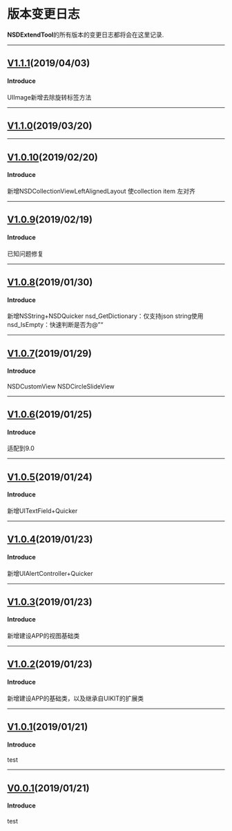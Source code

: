 # 版本变更日志
**NSDExtendTool**的所有版本的变更日志都将会在这里记录.

---
## [V1.1.1](https://github.com/NeeSDev/NSDExtendTool/tree/1.1.1)(2019/04/03)

#### Introduce
UIImage新增去除旋转标签方法


---
## [V1.1.0](https://github.com/NeeSDev/NSDExtendTool/tree/1.1.0)(2019/03/20)

---
## [V1.0.10](https://github.com/NeeSDev/NSDExtendTool/tree/1.0.10)(2019/02/20)

#### Introduce
新增NSDCollectionViewLeftAlignedLayout
使collection item 左对齐

---
## [V1.0.9](https://github.com/NeeSDev/NSDExtendTool/tree/1.0.9)(2019/02/19)

#### Introduce
已知问题修复

---
## [V1.0.8](https://github.com/NeeSDev/NSDExtendTool/tree/1.0.8)(2019/01/30)

#### Introduce
新增NSString+NSDQuicker
nsd_GetDictionary：仅支持json string使用
nsd_IsEmpty：快速判断是否为@”“

---
## [V1.0.7](https://github.com/NeeSDev/NSDExtendTool/tree/1.0.7)(2019/01/29)

#### Introduce
NSDCustomView
    NSDCircleSlideView

---
## [V1.0.6](https://github.com/NeeSDev/NSDExtendTool/tree/1.0.6)(2019/01/25)

#### Introduce
适配到9.0

---
## [V1.0.5](https://github.com/NeeSDev/NSDExtendTool/tree/1.0.5)(2019/01/24)

#### Introduce
新增UITextField+Quicker

---
## [V1.0.4](https://github.com/NeeSDev/NSDExtendTool/tree/1.0.4)(2019/01/23)

#### Introduce
新增UIAlertController+Quicker

---
## [V1.0.3](https://github.com/NeeSDev/NSDExtendTool/tree/1.0.3)(2019/01/23)

#### Introduce
新增建设APP的视图基础类

---
## [V1.0.2](https://github.com/NeeSDev/NSDExtendTool/tree/1.0.2)(2019/01/23)

#### Introduce
新增建设APP的基础类，以及继承自UIKIT的扩展类

---
## [V1.0.1](https://github.com/NeeSDev/NSDExtendTool/tree/1.0.1)(2019/01/21)

#### Introduce
test

---
## [V0.0.1](https://github.com/NeeSDev/NSDExtendTool/tree/0.0.1)(2019/01/21)

#### Introduce
test
 

 

